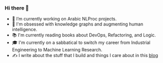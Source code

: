 ### Hi there 👋

- 🔭 I’m currently working on Arabic NLProc projects. 
- 🧠 I'm obsessed with knowledge graphs and augmenting human intelligence.
- 📚 I'm currently reading books about DevOps, Refactoring, and Logic.
- 🎓 I'm currently on a sabbatical to switch my career from Industrial Engineering to Machine Learning Research.
- ✍️ I write about the stuff that I build and things I care about in this [blog](https://abdulelahsm.github.io/) 
